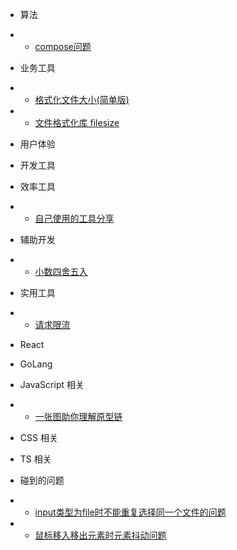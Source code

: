 * 算法
* * [compose问题](/algorithm/compose.md)

* 业务工具
* * [格式化文件大小(简单版)](/business/format-file-size.md)
* * [文件格式化库 filesize](/business/filesize.md)

* 用户体验
    
* 开发工具  

* 效率工具
* * [自己使用的工具分享](/tools/efficiency-tools.md)

* 辅助开发 
* * [小数四舍五入](/help/round.md)  

* 实用工具
* * [请求限流](/util/query-limit.md)

* React

* GoLang

* JavaScript 相关
* * [一张图助你理解原型链](/javascript/prototype.md) 

* CSS 相关

* TS 相关

* 碰到的问题
* * [input类型为file时不能重复选择同一个文件的问题](/project-question/input-typeof-file.md)
* * [鼠标移入移出元素时元素抖动问题](/project-question/mouse-over-out.md)